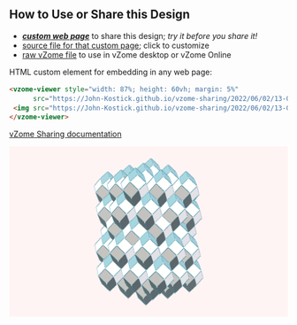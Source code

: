 
## How to Use or Share this Design

 - [***custom web page***][post] to share this design; *try it before you share it!*
 - [source file for that custom page][source]; click to customize
 - [raw vZome file][raw] to use in vZome desktop or vZome Online
 
 HTML custom element for embedding in any web page:
 ```html
<vzome-viewer style="width: 87%; height: 60vh; margin: 5%"
       src="https://John-Kostick.github.io/vzome-sharing/2022/06/02/13-06-06-Rhombic-Icosa-Extended--Dipolar-Array/Rhombic-Icosa-Extended--Dipolar-Array.vZome" >
  <img src="https://John-Kostick.github.io/vzome-sharing/2022/06/02/13-06-06-Rhombic-Icosa-Extended--Dipolar-Array/Rhombic-Icosa-Extended--Dipolar-Array.png" />
</vzome-viewer>
 ```

[vZome Sharing documentation](https://vzome.github.io/vzome/sharing.html#how-it-works)

![Image](<Rhombic-Icosa-Extended--Dipolar-Array.png>)


[post]: <https://John-Kostick.github.io/vzome-sharing/2022/06/02/Rhombic-Icosa-Extended--Dipolar-Array-13-06-06.html>
[source]: <https://github.com/John-Kostick/vzome-sharing/edit/main/_posts/2022-06-02-Rhombic-Icosa-Extended--Dipolar-Array-13-06-06.md>
[raw]: <https://raw.githubusercontent.com/John-Kostick/vzome-sharing/main/2022/06/02/13-06-06-Rhombic-Icosa-Extended--Dipolar-Array/Rhombic-Icosa-Extended--Dipolar-Array.vZome>